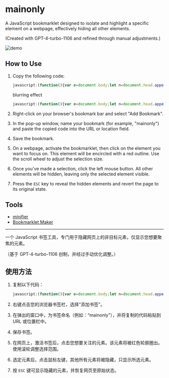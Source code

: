 # mainonly

A JavaScript bookmarklet designed to isolate and highlight a specific element on a webpage, effectively hiding all other elements.

(Created with GPT-4-turbo-1106 and refined through manual adjustments.)

![demo](mainonly.gif)

## How to Use

1. Copy the following code:

    ```JavaScript
    javascript:(function(){var e=document.body;let n=document.head.appendChild(document.createElement("style"));n.textContent=".mainonly { outline: 2px solid red; }";let t=CSS.supports("selector(:has(*))");function o(n){n instanceof HTMLElement&&(e.classList.remove("mainonly"),(e=n).classList.add("mainonly"))}function i(e){o(e.target)}function l(o){if(o.preventDefault(),t)n.textContent=":not(:has(.mainonly), .mainonly, .mainonly *) { visibility: hidden; }";else{n.textContent=":not(.mainonly *, .mainonly-ancestor) { visibility: hidden; }";var i=e;do i.classList.add("mainonly-ancestor");while(i=i.parentElement)}r()}function s(o){if("Escape"===o.key){o.preventDefault();var i=window.scrollY||document.documentElement.scrollTop;if(n.remove(),document.removeEventListener("keydown",s),r(),e?.classList.remove("mainonly"),!t)for(let l of document.getElementsByClassName("mainonly-ancestor"))l.classList.remove("mainonly-ancestor");window.scrollTo(0,i)}}function a(n){n.preventDefault(),n.deltaY<0?o(e.parentElement):o(e.firstElementChild)}function r(){document.removeEventListener("mouseover",i),document.removeEventListener("click",l),document.removeEventListener("wheel",a)}document.addEventListener("mouseover",i),document.addEventListener("click",l),document.addEventListener("wheel",a,{passive:!1}),document.addEventListener("keydown",s)}())
    ```
    blurring effect
   ```JavaScript
   javascript:(function(){var e=document.body;let n=document.head.appendChild(document.createElement("style"));n.textContent=".mainonly { outline: 2px solid red; }";let t=CSS.supports("selector(:has(*))");function o(n){n instanceof HTMLElement&&(e.classList.remove("mainonly"),(e=n).classList.add("mainonly"))}function i(e){o(e.target)}function l(o){if(o.preventDefault(),t)n.textContent=":not(:has(.mainonly), .mainonly, .mainonly *) { filter: blur(3px); }";else{n.textContent=":not(.mainonly *, .mainonly-ancestor) { visibility: hidden; }";var i=e;do i.classList.add("mainonly-ancestor");while(i=i.parentElement)}r()}function s(o){if("Escape"===o.key){o.preventDefault();var i=window.scrollY||document.documentElement.scrollTop;if(n.remove(),document.removeEventListener("keydown",s),r(),e?.classList.remove("mainonly"),!t)for(let l of document.getElementsByClassName("mainonly-ancestor"))l.classList.remove("mainonly-ancestor");window.scrollTo(0,i)}}function a(n){n.preventDefault(),n.deltaY<0?o(e.parentElement):o(e.firstElementChild)}function r(){document.removeEventListener("mouseover",i),document.removeEventListener("click",l),document.removeEventListener("wheel",a)}document.addEventListener("mouseover",i),document.addEventListener("click",l),document.addEventListener("wheel",a,{passive:!1}),document.addEventListener("keydown",s)}())
   ```

3. Right-click on your browser's bookmark bar and select "Add Bookmark".
4. In the pop-up window, name your bookmark (for example, "mainonly") and paste the copied code into the URL or location field.
5. Save the bookmark.
6. On a webpage, activate the bookmarklet, then click on the element you want to focus on. This element will be encircled with a red outline. Use the scroll wheel to adjust the selection size.
7. Once you've made a selection, click the left mouse button. All other elements will be hidden, leaving only the selected element visible.
8. Press the `ESC` key to reveal the hidden elements and revert the page to its original state.

## Tools

- [minifier](https://www.toptal.com/developers/javascript-minifier)
- [Bookmarklet Maker](https://caiorss.github.io/bookmarklet-maker/)

---

一个 JavaScript 书签工具，专门用于隐藏网页上的非目标元素，仅显示您想要聚焦的元素。

（基于 GPT-4-turbo-1106 创制，并经过手动优化调整。）

## 使用方法

1. 复制以下代码：

    ```JavaScript
    javascript:(function(){var e=document.body;let n=document.head.appendChild(document.createElement("style"));n.textContent=".mainonly { outline: 2px solid red; }";let t=CSS.supports("selector(:has(*))");function o(n){n instanceof HTMLElement&&(e.classList.remove("mainonly"),(e=n).classList.add("mainonly"))}function i(e){o(e.target)}function l(o){if(o.preventDefault(),t)n.textContent=":not(:has(.mainonly), .mainonly, .mainonly *) { visibility: hidden; }";else{n.textContent=":not(.mainonly *, .mainonly-ancestor) { visibility: hidden; }";var i=e;do i.classList.add("mainonly-ancestor");while(i=i.parentElement)}r()}function s(o){if("Escape"===o.key){o.preventDefault();var i=window.scrollY||document.documentElement.scrollTop;if(n.remove(),document.removeEventListener("keydown",s),r(),e?.classList.remove("mainonly"),!t)for(let l of document.getElementsByClassName("mainonly-ancestor"))l.classList.remove("mainonly-ancestor");window.scrollTo(0,i)}}function a(n){n.preventDefault(),n.deltaY<0?o(e.parentElement):o(e.firstElementChild)}function r(){document.removeEventListener("mouseover",i),document.removeEventListener("click",l),document.removeEventListener("wheel",a)}document.addEventListener("mouseover",i),document.addEventListener("click",l),document.addEventListener("wheel",a,{passive:!1}),document.addEventListener("keydown",s)}())
    ```

2. 右键点击您的浏览器书签栏，选择“添加书签”。
3. 在弹出的窗口中，为书签命名（例如：“mainonly”），并将复制的代码粘贴到 URL 或位置栏中。
4. 保存书签。
5. 在网页上，激活书签后，点击您想要关注的元素。该元素将被红色轮廓圈出。使用滚轮调整选择范围。
6. 选定元素后，点击鼠标左键，其他所有元素将被隐藏，只显示所选元素。
7. 按 `ESC` 键可显示隐藏的元素，并恢复网页至原始状态。
